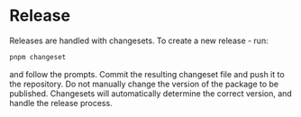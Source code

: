 # Release

Releases are handled with changesets. To create a new release - run:

```bash
pnpm changeset
```

and follow the prompts. Commit the resulting changeset file and push it to the repository. Do not manually change the version of the package to be published. Changesets will automatically determine the correct version, and handle the release process.
